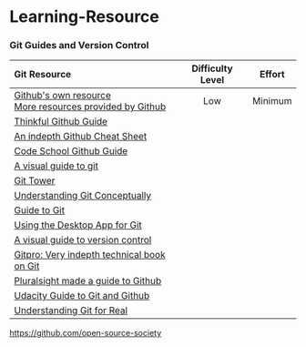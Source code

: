 # Learning-Resource

<h3>Git Guides and Version Control</h3>
<table>
  <thead>
    <tr>
     <th align="left">Git Resource</th>
     <th align="center">Difficulty Level</th>
     <th align="center">Effort</th>
    </tr>
  </thead>
  
  <tbody>
    <tr>
      <td align="left"><a href="https://help.github.com/articles/git-and-github-learning-resources/" target="_blank">Github's own resource</a><br><a href="https://guides.github.com/" target="_blank">More resources provided by Github</a></td>
      <td align="center">Low</td>
      <td align="center">Minimum</td>
    </tr>
    <tr>
      <td align="left"><a href="https://www.thinkful.com/learn/github-pull-request-tutorial/" target="_blank">Thinkful Github Guide</a></td>
      <td align="center"></td>
      <td align="center"></td>
    </tr>
    <tr>
    <td align="left"><a href="https://github.com/tiimgreen/github-cheat-sheet" target="_blank">An indepth Github Cheat Sheet</a></td>
      <td align="center"></td>
      <td align="center"></td>
    </tr>
    <tr>
      <td align="left"><a href="https://www.codeschool.com/courses/git-real" target="_blank">Code School Github Guide</a></td>
      <td align="center"></td>
      <td align="center"></td>
    </tr>
    <tr>
      <td align="left"><a href="http://marklodato.github.io/visual-git-guide/index-en.html" target="_blank">A visual guide to git</a></td>
      <td align="center"></td>
      <td align="center"></td>
    </tr>
    <tr>
      <td align="left"><a href="https://www.git-tower.com/learn/" target="_blank">Git Tower</a></td>
      <td align="center"></td>
      <td align="center"></td>
    </tr>
    <tr>
      <td align="left"><a href="https://www.sbf5.com/~cduan/technical/git/" target="_blank">Understanding Git Conceptually</a></td>
      <td align="center"></td>
      <td align="center"></td>
    </tr>
    <tr>
      <td align="left"><a href="https://medium.com/@BuddyWorks/first-steps-git-buddygit-f74a99087f26#.7bykehu9p" target="_blank">Guide to Git</a></td>
      <td align="center"></td>
      <td align="center"></td>
    </tr>
    <tr>
      <td align="left"><a href="https://medium.com/@dfosco/git-for-designers-856c434716e#.qoip0bfdd" target="_blank">Using the Desktop App for Git</a></td>
      <td align="center"></td>
      <td align="center"></td>
    </tr>
    <tr>
      <td align="left"><a href="https://betterexplained.com/articles/a-visual-guide-to-version-control/" target="_blank">A visual guide to version control</a></td>
      <td align="center"></td>
      <td align="center"></td>
    </tr>
    <tr>
      <td align="left"><a href="https://git-scm.com/book/en/v2" target="_blank">Gitpro: Very indepth technical book on Git</a></td>
      <td align="center"></td>
      <td align="center"></td>
    </tr>
    <tr>
      <td align="left"><a href="https://www.pluralsight.com/blog/software-development/github-tutorial" target="_blank">Pluralsight made a guide to Github</a></td>
      <td align="center"></td>
      <td align="center"></td>
    </tr>
    <tr>
      <td align="left"><a href="https://www.udacity.com/course/how-to-use-git-and-github--ud775" target="_blank">Udacity Guide to Git and Github</a></td>
      <td align="center"></td>
      <td align="center"></td>
    </tr>
    <tr>
      <td align="left"><a href="https://medium.freecodecamp.com/understanding-git-for-real-by-exploring-the-git-directory-1e079c15b807#.4e8j8qsvs" target="_blank">Understanding Git for Real</a></td>
      <td align="center"></td>
      <td align="center"></td>
    </tr>
  </tbody> 

</table>

https://github.com/open-source-society
